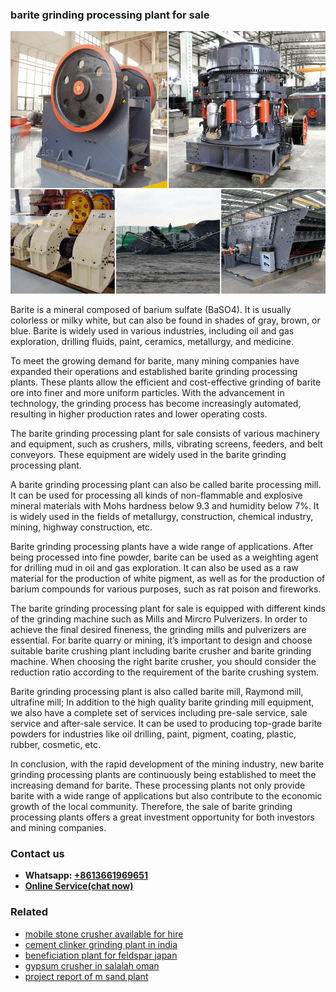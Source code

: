 <h3>barite grinding processing plant for sale</h3><img src='1706755442.jpg' alt=''><p>Barite is a mineral composed of barium sulfate (BaSO4). It is usually colorless or milky white, but can also be found in shades of gray, brown, or blue. Barite is widely used in various industries, including oil and gas exploration, drilling fluids, paint, ceramics, metallurgy, and medicine.</p><p>To meet the growing demand for barite, many mining companies have expanded their operations and established barite grinding processing plants. These plants allow the efficient and cost-effective grinding of barite ore into finer and more uniform particles. With the advancement in technology, the grinding process has become increasingly automated, resulting in higher production rates and lower operating costs.</p><p>The barite grinding processing plant for sale consists of various machinery and equipment, such as crushers, mills, vibrating screens, feeders, and belt conveyors. These equipment are widely used in the barite grinding processing plant.</p><p>A barite grinding processing plant can also be called barite processing mill. It can be used for processing all kinds of non-flammable and explosive mineral materials with Mohs hardness below 9.3 and humidity below 7%. It is widely used in the fields of metallurgy, construction, chemical industry, mining, highway construction, etc.</p><p>Barite grinding processing plants have a wide range of applications. After being processed into fine powder, barite can be used as a weighting agent for drilling mud in oil and gas exploration. It can also be used as a raw material for the production of white pigment, as well as for the production of barium compounds for various purposes, such as rat poison and fireworks.</p><p>The barite grinding processing plant for sale is equipped with different kinds of the grinding machine such as Mills and Mircro Pulverizers. In order to achieve the final desired fineness, the grinding mills and pulverizers are essential. For barite quarry or mining, it’s important to design and choose suitable barite crushing plant including barite crusher and barite grinding machine. When choosing the right barite crusher, you should consider the reduction ratio according to the requirement of the barite crushing system.</p><p>Barite grinding processing plant is also called barite mill, Raymond mill, ultrafine mill; In addition to the high quality barite grinding mill equipment, we also have a complete set of services including pre-sale service, sale service and after-sale service. It can be used to producing top-grade barite powders for industries like oil drilling, paint, pigment, coating, plastic, rubber, cosmetic, etc.</p><p>In conclusion, with the rapid development of the mining industry, new barite grinding processing plants are continuously being established to meet the increasing demand for barite. These processing plants not only provide barite with a wide range of applications but also contribute to the economic growth of the local community. Therefore, the sale of barite grinding processing plants offers a great investment opportunity for both investors and mining companies.</p><h3>Contact us</h3><ul><li><strong>Whatsapp:&nbsp;<a href="https://wa.me/8613661969651">+8613661969651</a></strong></li><li><a href="https://swt.shibang-china.com/?git&amp;zhl&amp;barite grinding processing plant for sale"><strong>Online Service(chat now)</strong></a></li></ul><h3>Related</h3><ul><li><a href='mobile stone crusher available for hire.md'>mobile stone crusher available for hire</a></li><li><a href='cement clinker grinding plant in india.md'>cement clinker grinding plant in india</a></li><li><a href='beneficiation plant for feldspar japan.md'>beneficiation plant for feldspar japan</a></li><li><a href='gypsum crusher in salalah oman.md'>gypsum crusher in salalah oman</a></li><li><a href='project report of m sand plant.md'>project report of m sand plant</a></li></ul>